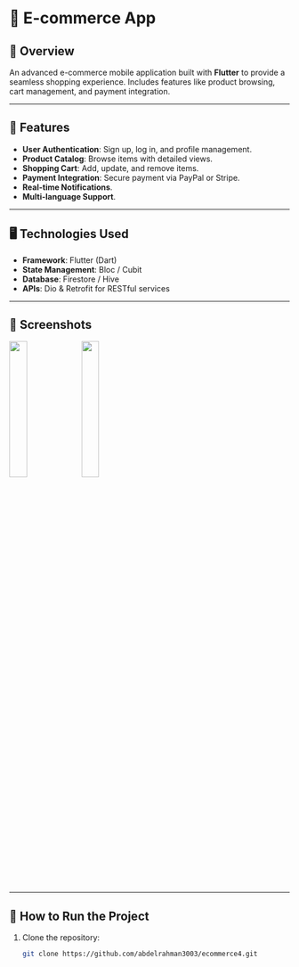 # 🛒 E-commerce App

## 📖 Overview
An advanced e-commerce mobile application built with **Flutter** to provide a seamless shopping experience. Includes features like product browsing, cart management, and payment integration.

---

## 🌟 Features
- **User Authentication**: Sign up, log in, and profile management.
- **Product Catalog**: Browse items with detailed views.
- **Shopping Cart**: Add, update, and remove items.
- **Payment Integration**: Secure payment via PayPal or Stripe.
- **Real-time Notifications**.
- **Multi-language Support**.

---

## 🖥️ Technologies Used
- **Framework**: Flutter (Dart)
- **State Management**: Bloc / Cubit
- **Database**: Firestore / Hive
- **APIs**: Dio & Retrofit for RESTful services

---

## 📸 Screenshots
<p align="start">
  <img src="https://github.com/user-attachments/assets/91ec3e41-1138-4212-b2b9-f3ff1a1eff41" width="25%" />
  <img src="https://github.com/user-attachments/assets/91ec3e41-1138-4212-b2b9-f3ff1a1eff41" width="25%" />
</p>

---

## 🚀 How to Run the Project
1. Clone the repository:
   ```bash
   git clone https://github.com/abdelrahman3003/ecommerce4.git
